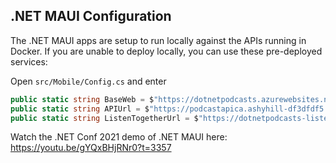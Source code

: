 ## .NET MAUI Configuration

The .NET MAUI apps are setup to run locally against the APIs running in Docker. If you are unable to deploy locally, you can use these pre-deployed services:

Open `src/Mobile/Config.cs` and enter

```csharp
public static string BaseWeb = $"https://dotnetpodcasts.azurewebsites.net/";
public static string APIUrl = $"https://podcastapica.ashyhill-df3dfdf5.eastus.azurecontainerapps.io/";
public static string ListenTogetherUrl = $"https://dotnetpodcasts-listentogether-hub.azurewebsites.net/listentogether";
```

Watch the .NET Conf 2021 demo of .NET MAUI here: https://youtu.be/gYQxBHjRNr0?t=3357
